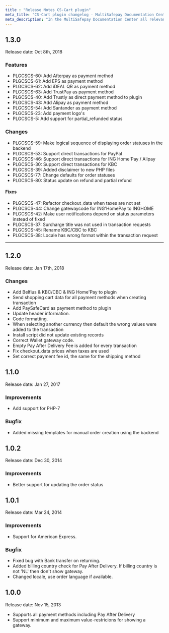 ```yaml
---
title : "Release Notes CS-Cart plugin"
meta_title: "CS-Cart plugin changelog - MultiSafepay Documentation Center"
meta_description: "In the MultiSafepay Documentation Center all relevant information regarding our Plugins and API. As well as Support pages for Payment Method, Tools and General Questions. You can also find the contact details of our Support Team and Integration Team."
---
```

## 1.3.0
Release date: Oct 8th, 2018

### Features
+ PLGCSCS-60: Add Afterpay as payment method
+ PLGCSCS-61: Add EPS as payment method
+ PLGCSCS-62: Add iDEAL QR as payment method
+ PLGCSCS-63: Add TrustPay as payment method
+ PLGCSCS-40: Add Trustly as direct payment method to plugin
+ PLGCSCS-43: Add Alipay as payment method
+ PLGCSCS-54: Add Santander as payment method
+ PLGCSCS-23: Add payment logo's
+ PLGCSCS-5: Add support for partial_refunded status

### Changes
+ PLGCSCS-59: Make logical sequence of displaying order statuses in the backend
+ PLGCSCS-53: Support direct transactions for PayPal
+ PLGCSCS-46: Support direct transactions for ING Home'Pay / Alipay
+ PLGCSCS-30: Support direct transactions for KBC
+ PLGCSCS-39: Added disclaimer to new PHP files
+ PLGCSCS-77: Change defaults for order statuses
+ PLGCSCS-80: Status update on refund and partial refund

#### Fixes
+ PLGCSCS-47: Refactor checkout_data when taxes are not set
+ PLGCSCS-44: Change gatewaycode for ING'HomePay to INGHOME
+ PLGCSCS-42: Make user notifications depend on status parameters instead of fixed
+ PLGCSCS-37: Surcharge title was not used in transaction requests
+ PLGCSCS-45: Rename KBC/CBC to KBC
+ PLGCSCS-38: Locale has wrong format within the transaction request

***

## 1.2.0
Release date: Jan 17th, 2018
### Changes
+ Add Belfius & KBC/CBC & ING Home'Pay to plugin
+ Send shopping cart data for all payment methods when creating transaction
+ Add PaySafeCard as payment method to plugin
+ Update header information.
+ Code formatting.
+ When selecting another currency then default the wrong values were added to the transaction
+ Install script did not update existing records
+ Correct Wallet gateway code.
+ Empty Pay After Delivery Fee is added for every transaction
+ Fix checkout_data prices when taxes are used
+ Set correct payment fee id, the same for the shipping method

## 1.1.0
Release date: Jan 27, 2017
### Improvements
+ Add support for PHP-7

### Bugfix
+ Added missing templates for manual order creation using the backend

## 1.0.2
Release date: Dec 30, 2014
### Improvements

+ Better support for updating the order status

## 1.0.1
Release date: Mar 24, 2014
### Improvements
+ Support for American Express.

### Bugfix
+ Fixed bug with Bank transfer on returning.
+ Added billing country check for Pay After Delivery. If billing country is not 'NL' then don't show gateway.
+ Changed locale, use order language if available.

## 1.0.0
Release date: Nov 15, 2013

+ Supports all payment methods including Pay After Delivery
+ Support minimum and maximum value-restricions for showing a gateway.
